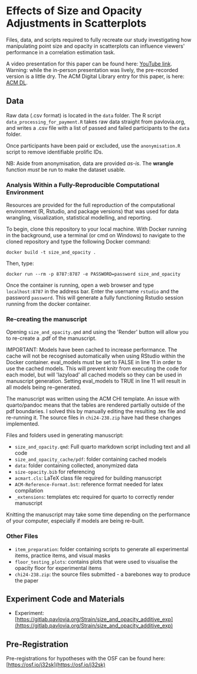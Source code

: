 # Effects of Size and Opacity Adjustments in Scatterplots

Files, data, and scripts required to fully recreate our study investigating how manipulating point size and opacity in scatterplots can influence viewers' performance in a correlation estimation task.

A video presentation for this paper can be found here: [YouTube link](https://www.youtube.com/watch?v=hZEZFJSlmtU). Warning: while the in-person presentation was lively, the pre-recorded version is a little dry. The ACM Digital Library entry for this paper, is here: [ACM DL](https://dl.acm.org/doi/10.1145/3613904.3642127).

## Data

Raw data (.csv format) is located in the `data` folder. The R script `data_processing_for_payment.R` takes raw data straight from pavlovia.org, and writes a .csv file with a list of passed and failed participants to the `data` folder.

Once participants have been paid or excluded, use the `anonymisation.R` script to remove identifiable prolific IDs.

NB: Aside from anonymisation, data are provided *as-is*. The **wrangle** function *must* be run to make the dataset usable.

### Analysis Within a Fully-Reproducible Computational Environment

Resources are provided for the full reproduction of the computational environment (R, Rstudio, and package versions) that was used for data wrangling, visualization, statistical modelling, and reporting.

To begin, clone this repository to your local machine. With Docker running in the background, use a terminal (or cmd on Windows) to navigate to the cloned repository and type the following Docker command:

```docker build -t size_and_opacity .```

Then, type:

```docker run --rm -p 8787:8787 -e PASSWORD=password size_and_opacity```

Once the container is running, open a web browser and type `localhost:8787` in the address bar. Enter the username `rstudio` and the password `password`. This will generate a fully functioning Rstudio session running from the docker container.

### Re-creating the manuscript

Opening `size_and_opacity.qmd` and using the 'Render' button will allow you to re-create a .pdf of the manuscript.

IMPORTANT: Models have been cached to increase performance. The cache will not be recognised automatically when using RStudio within the Docker container. eval_models must be set to FALSE in line 11 in order to use the cached models. This will prevent knitr from executing the code for each model, but will 'lazyload' all cached models so they can be used in manuscript generation. Setting eval_models to TRUE in line 11 will result in all models being re-generated.

The manuscript was written using the ACM CHI template. An issue with quarto/pandoc means that the tables are rendered partially outside of the pdf boundaries. I solved this by manually editing the resulting .tex file and re-running it. The source files in `chi24-238.zip` have had these changes implemented.

Files and folders used in generating manuscript:

 - `size_and_opacity.qmd`: Full quarto markdown script including text and all code
 - `size_and_opacity_cache/pdf`: folder containing cached models
 - `data`: folder containing collected, anonymized data
 - `size-opacity.bib` for referencing
 - `acmart.cls`: LaTeX class file required for building manuscript
 - `ACM-Reference-Format.bst`: reference format needed for latex compilation
 - `_extensions`: templates etc required for quarto to correctly render manuscript

Knitting the manuscript may take some time depending on the performance of your computer, especially if models are being re-built.

### Other Files

 - `item_preparation`: folder containing scripts to generate all experimental items, practice items, and visual masks
 - `floor_testing_plots`: contains plots that were used to visualise the opacity floor for experimental items
 - `chi24-238.zip`: the source files submitted - a barebones way to produce the paper

## Experiment Code and Materials

 - Experiment: [https://gitlab.pavlovia.org/Strain/size_and_opacity_additive_exp](https://gitlab.pavlovia.org/Strain/size_and_opacity_additive_exp)
 
## Pre-Registration

Pre-registrations for hypotheses with the OSF can be found here: [https://osf.io/j32sk](https://osf.io/j32sk)
